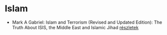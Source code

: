 # Islam

- Mark A Gabriel: Islam and Terrorism (Revised and Updated Edition): The Truth About ISIS, the Middle East and Islamic Jihad [részletek](_details/%7Bopf.creator%7D.md#id_906)